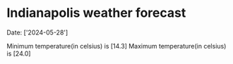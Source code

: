 # Indianapolis weather forecast 
Date: ['2024-05-28'] 

Minimum temperature(in celsius) is [14.3] 
Maximum temperature(in celsius) is [24.0]